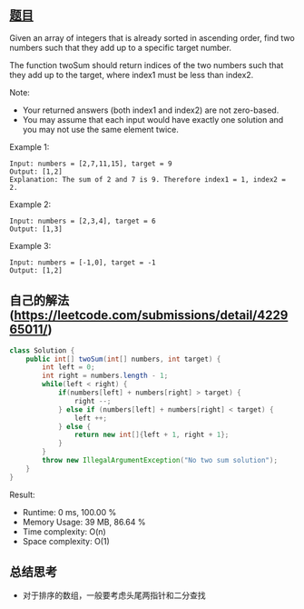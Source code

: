 ## [题目](https://leetcode.com/problems/two-sum-ii-input-array-is-sorted/)
Given an array of integers that is already sorted in ascending order, find two numbers such that they add up to a specific target number.

The function twoSum should return indices of the two numbers such that they add up to the target, where index1 must be less than index2.

Note:
- Your returned answers (both index1 and index2) are not zero-based.
- You may assume that each input would have exactly one solution and you may not use the same element twice.

Example 1:
```
Input: numbers = [2,7,11,15], target = 9
Output: [1,2]
Explanation: The sum of 2 and 7 is 9. Therefore index1 = 1, index2 = 2.
```
Example 2:
```
Input: numbers = [2,3,4], target = 6
Output: [1,3]
```
Example 3:
```
Input: numbers = [-1,0], target = -1
Output: [1,2]
```

## 自己的解法(https://leetcode.com/submissions/detail/422965011/)
```java
class Solution {
    public int[] twoSum(int[] numbers, int target) {
        int left = 0;
        int right = numbers.length - 1;
        while(left < right) {
            if(numbers[left] + numbers[right] > target) {
                right --;
            } else if (numbers[left] + numbers[right] < target) {
                left ++;
            } else {
                return new int[]{left + 1, right + 1};
            }
        }
        throw new IllegalArgumentException("No two sum solution"); 
    }
}
```

Result:
- Runtime: 0 ms, 100.00 %
- Memory Usage: 39 MB, 86.64 %
- Time complexity: O(n)
- Space complexity: O(1)

## 总结思考
- 对于排序的数组，一般要考虑头尾两指针和二分查找
